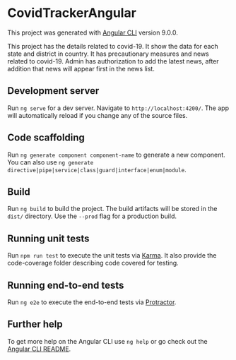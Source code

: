 # CovidTrackerAngular

This project was generated with [Angular CLI](https://github.com/angular/angular-cli) version 9.0.0.

This project has the details related to covid-19. It show the data for each state and district in country. It has precautionary measures and news related to covid-19. Admin has authorization to add the latest news, after addition that news will appear first in the news list.

## Development server

Run `ng serve` for a dev server. Navigate to `http://localhost:4200/`. The app will automatically reload if you change any of the source files.

## Code scaffolding

Run `ng generate component component-name` to generate a new component. You can also use `ng generate directive|pipe|service|class|guard|interface|enum|module`.

## Build

Run `ng build` to build the project. The build artifacts will be stored in the `dist/` directory. Use the `--prod` flag for a production build.

## Running unit tests

Run `npm run test` to execute the unit tests via [Karma](https://karma-runner.github.io). It also provide the code-coverage folder describing code covered for testing.

## Running end-to-end tests

Run `ng e2e` to execute the end-to-end tests via [Protractor](http://www.protractortest.org/).

## Further help

To get more help on the Angular CLI use `ng help` or go check out the [Angular CLI README](https://github.com/angular/angular-cli/blob/master/README.md).
